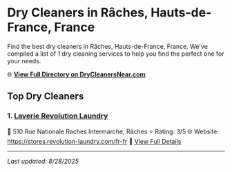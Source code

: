 # Dry Cleaners in Râches, Hauts-de-France, France

Find the best dry cleaners in Râches, Hauts-de-France, France. We've compiled a list of 1 dry cleaning services to help you find the perfect one for your needs.

🌐 **[View Full Directory on DryCleanersNear.com](https://drycleanersnear.com/city/France/Hauts-de-France/R%C3%A2ches)**

## Top Dry Cleaners

### 1. [Laverie Revolution Laundry](https://drycleanersnear.com/dryCleaner/68ae6806c95ff2c6096b1c9a/laverie-revolution-laundry)
📍 510 Rue Nationale Raches Intermarche, Râches
⭐ Rating: 3/5
🌐 Website: https://stores.revolution-laundry.com/fr-fr
🔗 [View Full Details](https://drycleanersnear.com/dryCleaner/68ae6806c95ff2c6096b1c9a/laverie-revolution-laundry)


---

*Last updated: 8/28/2025*

